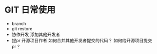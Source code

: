 # GIT 日常使用

- branch
- git restore
- 协作开发
    添加其他开发者
- 提pr
    开源项目作者 如何合并其他开发者提交的代码？
    如何给开源项目提交pr？
